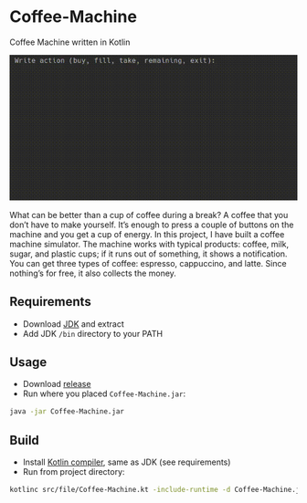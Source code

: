 # Coffee-Machine

Coffee Machine written in Kotlin

![](Coffee-Machine.gif)

What can be better than a cup of coffee during a break? A coffee that you don’t have to make yourself. 
It’s enough to press a couple of buttons on the machine and you get a cup of energy. 
In this project, I have built a coffee machine simulator. 
The machine works with typical products: coffee, milk, sugar, and plastic cups; if it runs out of something, it shows a notification.
You can get three types of coffee: espresso, cappuccino, and latte. Since nothing’s for free, it also collects the money.

## Requirements
- Download [JDK][openjdk-14] and extract
- Add JDK `/bin` directory to your PATH

## Usage
- Download [release]
- Run where you placed `Coffee-Machine.jar`:
```sh
java -jar Coffee-Machine.jar
```

## Build
- Install [Kotlin compiler][kotlinc], same as JDK (see requirements)
- Run from project directory:
```sh
kotlinc src/file/Coffee-Machine.kt -include-runtime -d Coffee-Machine.jar
```

[openjdk-14]: http://jdk.java.net/14/
[kotlinc]: https://github.com/JetBrains/kotlin/releases/latest
[hyperskill]: https://hyperskill.org/projects/196
[release]: https://github.com/royalpinto007/Coffee-MAchine/releases
